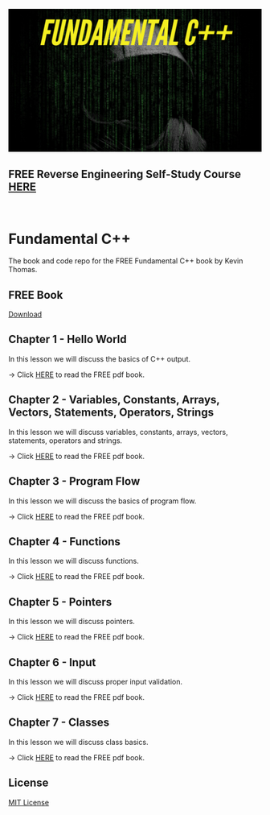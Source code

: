 ![image](https://github.com/mytechnotalent/Funcamental-CPP/blob/master/Fundamental%20C++.png?raw=true)

## FREE Reverse Engineering Self-Study Course [HERE](https://github.com/mytechnotalent/Reverse-Engineering)

<br>

# Fundamental C++
The book and code repo for the FREE Fundamental C++ book by Kevin Thomas.

## FREE Book
[Download](https://github.com/mytechnotalent/Fundamental-CPP/blob/main/Fundamental%20C%2B%2B.pdf)

## Chapter 1 - Hello World
In this lesson we will discuss the basics of C++ output.

-> Click [HERE](https://github.com/mytechnotalent/Reverse-Engineering/blob/main/Fundamental%20C%2B%2B.pdf) to read the FREE pdf book.

## Chapter 2 - Variables, Constants, Arrays, Vectors, Statements, Operators, Strings
In this lesson we will discuss variables, constants, arrays, vectors, statements, operators and strings.

-> Click [HERE](https://github.com/mytechnotalent/Reverse-Engineering/blob/main/Fundamental%20C%2B%2B.pdf) to read the FREE pdf book.

## Chapter 3 - Program Flow
In this lesson we will discuss the basics of program flow.

-> Click [HERE](https://github.com/mytechnotalent/Reverse-Engineering/blob/main/Fundamental%20C%2B%2B.pdf) to read the FREE pdf book.

## Chapter 4 - Functions
In this lesson we will discuss functions.

-> Click [HERE](https://github.com/mytechnotalent/Reverse-Engineering/blob/main/Fundamental%20C%2B%2B.pdf) to read the FREE pdf book.

## Chapter 5 - Pointers
In this lesson we will discuss pointers.

-> Click [HERE](https://github.com/mytechnotalent/Reverse-Engineering/blob/main/Fundamental%20C%2B%2B.pdf) to read the FREE pdf book.

## Chapter 6 - Input
In this lesson we will discuss proper input validation.

-> Click [HERE](https://github.com/mytechnotalent/Reverse-Engineering/blob/main/Fundamental%20C%2B%2B.pdf) to read the FREE pdf book.

## Chapter 7 - Classes
In this lesson we will discuss class basics.

-> Click [HERE](https://github.com/mytechnotalent/Reverse-Engineering/blob/main/Fundamental%20C%2B%2B.pdf) to read the FREE pdf book.

## License
[MIT License](https://github.com/mytechnotalent/Fundamental-CPP/blob/main/LICENSE)
